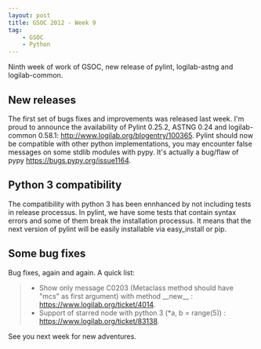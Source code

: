 ```yaml
---
layout: post
title: GSOC 2012 - Week 9
tag:
    - GSOC
    - Python
---
```


Ninth week of work of GSOC, new release of pylint, logilab-astng and logilab-common.

New releases
------------

The first set of bugs fixes and improvements was released last week. I'm proud to announce the availability of Pylint 0.25.2, ASTNG 0.24 and logilab-common 0.58.1: [<http://www.logilab.org/blogentry/100365>](http://www.logilab.org/blogentry/100365). Pylint should now be compatible with other python implementations, you may encounter false messages on some stdlib modules with pypy. It's actually a bug/flaw of pypy [<https://bugs.pypy.org/issue1164>](https://bugs.pypy.org/issue1164).

Python 3 compatibility
----------------------

The compatibility with python 3 has been ennhanced by not including tests in release processus. In pylint, we have some tests that contain syntax errors and some of them break the installation processus. It means that the next version of pylint will be easily installable via easy\_install or pip.

Some bug fixes
--------------

Bug fixes, again and again. A quick list:

> -   Show only message C0203 (Metaclass method should have "mcs" as first argument) with method \_\_new\_\_ : [<https://www.logilab.org/ticket/4014>](https://www.logilab.org/ticket/4014).
> -   Support of starred node with python 3 (\*a, b = range(5)) : [<https://www.logilab.org/ticket/83138>](https://www.logilab.org/ticket/83138).

See you next week for new adventures.
